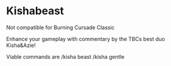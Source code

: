 # Kishabeast
Not compatible for Burning Cursade Classic

Enhance your gameplay with commentary by the TBCs best duo Kisha&amp;Azie!

Viable commands are /kisha beast /kisha gentle
